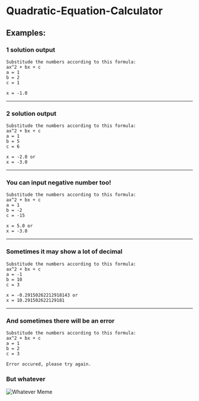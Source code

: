 # Quadratic-Equation-Calculator
## Examples:
### 1 solution output
```
Substitude the numbers according to this formula:
ax^2 + bx + c
a = 1
b = 2
c = 1
```
```
x = -1.0
```
---
### 2 solution output
```
Substitude the numbers according to this formula:
ax^2 + bx + c
a = 1
b = 5
c = 6
```

```
x = -2.0 or
x = -3.0
```
---
### You can input negative number too!
```
Substitude the numbers according to this formula:
ax^2 + bx + c
a = 1
b = -2
c = -15
```
```
x = 5.0 or
x = -3.0
```
---
### Sometimes it may show a lot of decimal
```
Substitude the numbers according to this formula:
ax^2 + bx + c
a = -1
b = 10
c = 3
```
```
x = -0.29150262212918143 or
x = 10.291502622129181
```
---
### And sometimes there will be an error
```
Substitude the numbers according to this formula:
ax^2 + bx + c
a = 1
b = 2
c = 3
```
```
Error occured, please try again.
```
### But whatever
![Whatever Meme](https://c.tenor.com/xyx4qyBTpCcAAAAC/donald-trump-trump.gif)
